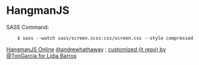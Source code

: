 HangmanJS
========= 

SASS Command:

```shell
    $ sass --watch sass/screen.scss:css/screen.css --style compressed
```

[HangmanJS Online](http://hangmanjs.andrewhathaway.net)
[@andrewhathaway](http://twitter.com/andrewhathaway) ; [customized (it repo) by @TonGarcia for Lidia Barros](https://github.com/TonGarcia/ForcaJS)
